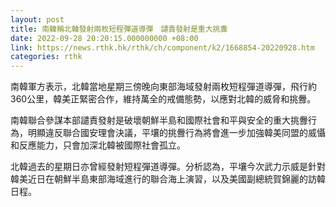 ```yaml
---
layout: post
title: 南韓稱北韓發射兩枚短程彈道導彈　譴責發射是重大挑釁
date: 2022-09-28 20:20:15.000000000 +08:00
link: https://news.rthk.hk/rthk/ch/component/k2/1668854-20220928.htm
categories: rthk
---
```


南韓軍方表示，北韓當地星期三傍晚向東部海域發射兩枚短程彈道導彈，飛行約360公里，韓美正緊密合作，維持萬全的戒備態勢，以應對北韓的威脅和挑釁。

南韓聯合參謀本部譴責發射是破壞朝鮮半島和國際社會和平與安全的重大挑釁行為，明顯違反聯合國安理會決議，平壤的挑釁行為將會進一步加強韓美同盟的威懾和反應能力，只會加深北韓被國際社會孤立。

北韓過去的星期日亦曾經發射短程彈道導彈。分析認為，平壤今次武力示威是針對韓美近日在朝鮮半島東部海域進行的聯合海上演習，以及美國副總統賀錦麗的訪韓日程。
